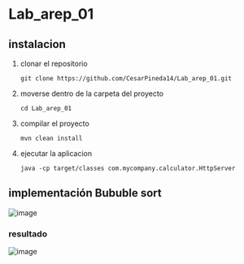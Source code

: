 # Lab_arep_01

## instalacion 

1. clonar el repositorio
   ```
   git clone https://github.com/CesarPineda14/Lab_arep_01.git
   ```
2. moverse dentro de la carpeta del proyecto
      ```
   cd Lab_arep_01
   ```
3. compilar el proyecto
   ```
   mvn clean install
   ```
4. ejecutar la aplicacion
   
   ```
   java -cp target/classes com.mycompany.calculator.HttpServer
   ```

## implementación Bububle sort
![image](https://github.com/user-attachments/assets/6efc8a16-eba7-4dcf-8e0d-722ff8c2d96c)


### resultado

![image](https://github.com/user-attachments/assets/ee4bda08-569c-4399-a1a8-c55d4ffe37a4)





